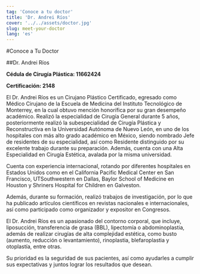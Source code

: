 ```yaml
---
tag: 'Conoce a tu doctor'
title: 'Dr. Andrei Ríos'
cover: '../../assets/doctor.jpg'
slug: meet-your-doctor
lang: 'es'
---
```


#Conoce a Tu Doctor

##Dr. Andrei Ríos

**Cédula de Cirugía Plástica: 11662424**

**Certificación: 2148**

El Dr. Andrei Ríos es un Cirujano Plástico Certificado, egresado como Médico Cirujano de la Escuela de Medicina del Instituto Tecnológico de Monterrey, en la cual obtuvo mención honorífica por su gran desempeño académico. Realizó la especialidad de Cirugía General durante 5 años, posteriormente realizó la subespecialidad de Cirugía Plástica y Reconstructiva en la Universidad Autónoma de Nuevo León, en uno de los hospitales con más alto grado académico en México, siendo nombrado Jefe de residentes de su especialidad, así como Residente distinguido por su excelente trabajo durante su preparación. Además, cuenta con una Alta Especialidad en Cirugía Estética, avalada por la misma universidad.

Cuenta con experiencia internacional, rotando por diferentes hospitales en Estados Unidos como en el California Pacific Medical Center en San Francisco, UTSouthwestern en Dallas, Baylor School of Medicine en Houston y Shriners Hospital for Children en Galveston.

Además, durante su formación, realizó trabajos de investigación, por lo que ha publicado artículos científicos en revistas nacionales e internacionales, así como participado como organizador y expositor en Congresos.

El Dr. Andrei Ríos es un apasionado del contorno corporal, que incluye, liposucción, transferencia de grasa (BBL), lipectomía o abdominoplastia, además de realizar cirugías de alta complejidad estética, como busto (aumento, reducción o levantamiento), rinoplastia, blefaroplastia y otoplastía, entre otras.

Su prioridad es la seguridad de sus pacientes, así como ayudarles a cumplir sus expectativas y juntos lograr los resultados que desean.
